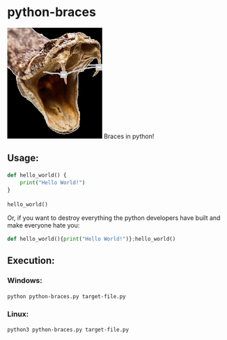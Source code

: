 # python-braces
![picture](python-braces.jpg)
Braces in python!

## Usage:
```python
def hello_world() {
	print("Hello World!")
}

hello_world()
```
Or, if you want to destroy everything the python developers have built and make everyone hate you:
```python
def hello_world(){print("Hello World!")};hello_world()
```

## Execution:
### Windows:
`python python-braces.py target-file.py`
### Linux:
`python3 python-braces.py target-file.py`
